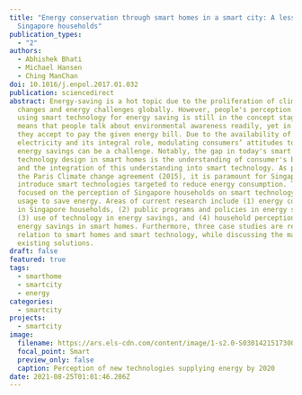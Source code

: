 ```yaml
---
title: "Energy conservation through smart homes in a smart city: A lesson for
  Singapore households"
publication_types:
  - "2"
authors:
  - Abhishek Bhati
  - Michael Hansen
  - Ching ManChan
doi: 10.1016/j.enpol.2017.01.032
publication: sciencedirect
abstract: Energy-saving is a hot topic due to the proliferation of climate
  changes and energy challenges globally. However, people's perception about
  using smart technology for energy saving is still in the concept stage. This
  means that people talk about environmental awareness readily, yet in reality,
  they accept to pay the given energy bill. Due to the availability of
  electricity and its integral role, modulating consumers’ attitudes towards
  energy savings can be a challenge. Notably, the gap in today's smart
  technology design in smart homes is the understanding of consumer's behavior
  and the integration of this understanding into smart technology. As part of
  the Paris Climate change agreement (2015), it is paramount for Singapore to
  introduce smart technologies targeted to reduce energy consumption. This paper
  focused on the perception of Singapore households on smart technology and its
  usage to save energy. Areas of current research include (1) energy consumption
  in Singapore households, (2) public programs and policies in energy savings,
  (3) use of technology in energy savings, and (4) household perception of
  energy savings in smart homes. Furthermore, three case studies are reviewed in
  relation to smart homes and smart technology, while discussing the maturity of
  existing solutions.
draft: false
featured: true
tags:
  - smarthome
  - smartcity
  - energy
categories:
  - smartcity
projects:
  - smartcity
image:
  filename: https://ars.els-cdn.com/content/image/1-s2.0-S0301421517300393-gr6.jpg
  focal_point: Smart
  preview_only: false
  caption: Perception of new technologies supplying energy by 2020
date: 2021-08-25T01:01:46.206Z
---
```

